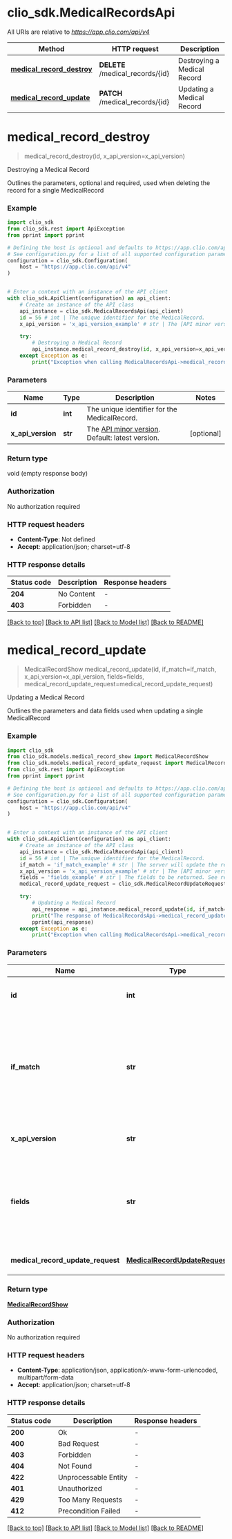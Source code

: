 # clio_sdk.MedicalRecordsApi

All URIs are relative to *https://app.clio.com/api/v4*

Method | HTTP request | Description
------------- | ------------- | -------------
[**medical_record_destroy**](MedicalRecordsApi.md#medical_record_destroy) | **DELETE** /medical_records/{id} | Destroying a Medical Record
[**medical_record_update**](MedicalRecordsApi.md#medical_record_update) | **PATCH** /medical_records/{id} | Updating a Medical Record


# **medical_record_destroy**
> medical_record_destroy(id, x_api_version=x_api_version)

Destroying a Medical Record

Outlines the parameters, optional and required, used when deleting the record for a single MedicalRecord

### Example


```python
import clio_sdk
from clio_sdk.rest import ApiException
from pprint import pprint

# Defining the host is optional and defaults to https://app.clio.com/api/v4
# See configuration.py for a list of all supported configuration parameters.
configuration = clio_sdk.Configuration(
    host = "https://app.clio.com/api/v4"
)


# Enter a context with an instance of the API client
with clio_sdk.ApiClient(configuration) as api_client:
    # Create an instance of the API class
    api_instance = clio_sdk.MedicalRecordsApi(api_client)
    id = 56 # int | The unique identifier for the MedicalRecord.
    x_api_version = 'x_api_version_example' # str | The [API minor version](#section/Minor-Versions). Default: latest version. (optional)

    try:
        # Destroying a Medical Record
        api_instance.medical_record_destroy(id, x_api_version=x_api_version)
    except Exception as e:
        print("Exception when calling MedicalRecordsApi->medical_record_destroy: %s\n" % e)
```



### Parameters


Name | Type | Description  | Notes
------------- | ------------- | ------------- | -------------
 **id** | **int**| The unique identifier for the MedicalRecord. | 
 **x_api_version** | **str**| The [API minor version](#section/Minor-Versions). Default: latest version. | [optional] 

### Return type

void (empty response body)

### Authorization

No authorization required

### HTTP request headers

 - **Content-Type**: Not defined
 - **Accept**: application/json; charset=utf-8

### HTTP response details

| Status code | Description | Response headers |
|-------------|-------------|------------------|
**204** | No Content |  -  |
**403** | Forbidden |  -  |

[[Back to top]](#) [[Back to API list]](../README.md#documentation-for-api-endpoints) [[Back to Model list]](../README.md#documentation-for-models) [[Back to README]](../README.md)

# **medical_record_update**
> MedicalRecordShow medical_record_update(id, if_match=if_match, x_api_version=x_api_version, fields=fields, medical_record_update_request=medical_record_update_request)

Updating a Medical Record

Outlines the parameters and data fields used when updating a single MedicalRecord

### Example


```python
import clio_sdk
from clio_sdk.models.medical_record_show import MedicalRecordShow
from clio_sdk.models.medical_record_update_request import MedicalRecordUpdateRequest
from clio_sdk.rest import ApiException
from pprint import pprint

# Defining the host is optional and defaults to https://app.clio.com/api/v4
# See configuration.py for a list of all supported configuration parameters.
configuration = clio_sdk.Configuration(
    host = "https://app.clio.com/api/v4"
)


# Enter a context with an instance of the API client
with clio_sdk.ApiClient(configuration) as api_client:
    # Create an instance of the API class
    api_instance = clio_sdk.MedicalRecordsApi(api_client)
    id = 56 # int | The unique identifier for the MedicalRecord.
    if_match = 'if_match_example' # str | The server will update the requested resource and send back a 200 status, but only if value in the header matches the existing resource's [ETag](#section/ETags). (optional)
    x_api_version = 'x_api_version_example' # str | The [API minor version](#section/Minor-Versions). Default: latest version. (optional)
    fields = 'fields_example' # str | The fields to be returned. See response samples for what fields are available. For more information see the [fields section](#section/Fields). (optional)
    medical_record_update_request = clio_sdk.MedicalRecordUpdateRequest() # MedicalRecordUpdateRequest | Request Body for Medical Records (optional)

    try:
        # Updating a Medical Record
        api_response = api_instance.medical_record_update(id, if_match=if_match, x_api_version=x_api_version, fields=fields, medical_record_update_request=medical_record_update_request)
        print("The response of MedicalRecordsApi->medical_record_update:\n")
        pprint(api_response)
    except Exception as e:
        print("Exception when calling MedicalRecordsApi->medical_record_update: %s\n" % e)
```



### Parameters


Name | Type | Description  | Notes
------------- | ------------- | ------------- | -------------
 **id** | **int**| The unique identifier for the MedicalRecord. | 
 **if_match** | **str**| The server will update the requested resource and send back a 200 status, but only if value in the header matches the existing resource&#39;s [ETag](#section/ETags). | [optional] 
 **x_api_version** | **str**| The [API minor version](#section/Minor-Versions). Default: latest version. | [optional] 
 **fields** | **str**| The fields to be returned. See response samples for what fields are available. For more information see the [fields section](#section/Fields). | [optional] 
 **medical_record_update_request** | [**MedicalRecordUpdateRequest**](MedicalRecordUpdateRequest.md)| Request Body for Medical Records | [optional] 

### Return type

[**MedicalRecordShow**](MedicalRecordShow.md)

### Authorization

No authorization required

### HTTP request headers

 - **Content-Type**: application/json, application/x-www-form-urlencoded, multipart/form-data
 - **Accept**: application/json; charset=utf-8

### HTTP response details

| Status code | Description | Response headers |
|-------------|-------------|------------------|
**200** | Ok |  -  |
**400** | Bad Request |  -  |
**403** | Forbidden |  -  |
**404** | Not Found |  -  |
**422** | Unprocessable Entity |  -  |
**401** | Unauthorized |  -  |
**429** | Too Many Requests |  -  |
**412** | Precondition Failed |  -  |

[[Back to top]](#) [[Back to API list]](../README.md#documentation-for-api-endpoints) [[Back to Model list]](../README.md#documentation-for-models) [[Back to README]](../README.md)


